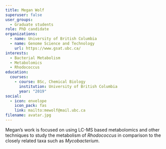 ```yaml
---
title: Megan Wolf
superuser: false
user_groups:
  - Graduate students
role: PhD candidate
organizations:
  - name: University of British Columbia
  - name: Genome Science and Technology
    url: https://www.gsat.ubc.ca/
interests:
  - Bacterial Metabolism
  - Metabolomics
  - Rhodococcus
education:
  courses:
    - course: BSc, Chemical Biology
      institution: University of British Columbia
      year: "2019"
social:
  - icon: envelope
    icon_pack: fas
    link: mailto:mewolf@mail.ubc.ca
filename: avatar.jpg
---
```

Megan’s work is focused on using LC-MS based metabolomics and other techniques to study the metabolism of *Rhodococcus* in comparison to the closely related taxa such as *Mycobacterium*.